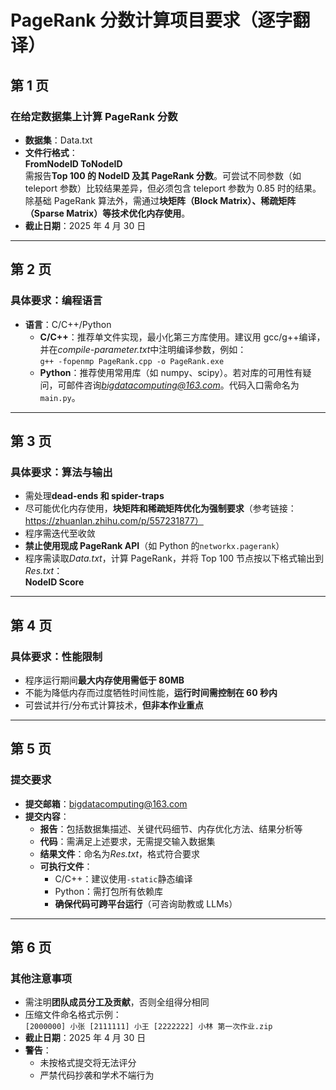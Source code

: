 # PageRank 分数计算项目要求（逐字翻译）

## 第 1 页

### 在给定数据集上计算 PageRank 分数

- **数据集**：Data.txt
- **文件行格式**：  
  **FromNodeID ToNodeID**  
  需报告**Top 100 的 NodeID 及其 PageRank 分数**。可尝试不同参数（如 teleport 参数）比较结果差异，但必须包含 teleport 参数为 0.85 时的结果。  
  除基础 PageRank 算法外，需通过**块矩阵（Block Matrix）、稀疏矩阵（Sparse Matrix）等技术优化内存使用**。
- **截止日期**：2025 年 4 月 30 日

---

## 第 2 页

### 具体要求：编程语言

- **语言**：C/C++/Python
  - **C/C++**：推荐单文件实现，最小化第三方库使用。建议用 gcc/g++编译，并在*compile-parameter.txt*中注明编译参数，例如：  
    `g++ -fopenmp PageRank.cpp -o PageRank.exe`
  - **Python**：推荐使用常用库（如 numpy、scipy）。若对库的可用性有疑问，可邮件咨询*bigdatacomputing@163.com*。代码入口需命名为`main.py`。

---

## 第 3 页

### 具体要求：算法与输出

- 需处理**dead-ends 和 spider-traps**
- 尽可能优化内存使用，**块矩阵和稀疏矩阵优化为强制要求**（参考链接：https://zhuanlan.zhihu.com/p/557231877）
- 程序需迭代至收敛
- **禁止使用现成 PageRank API**（如 Python 的`networkx.pagerank`）
- 程序需读取*Data.txt*，计算 PageRank，并将 Top 100 节点按以下格式输出到*Res.txt*：  
  **NodeID Score**

---

## 第 4 页

### 具体要求：性能限制

- 程序运行期间**最大内存使用需低于 80MB**
- 不能为降低内存而过度牺牲时间性能，**运行时间需控制在 60 秒内**
- 可尝试并行/分布式计算技术，**但非本作业重点**

---

## 第 5 页

### 提交要求

- **提交邮箱**：bigdatacomputing@163.com
- **提交内容**：
  - **报告**：包括数据集描述、关键代码细节、内存优化方法、结果分析等
  - **代码**：需满足上述要求，无需提交输入数据集
  - **结果文件**：命名为*Res.txt*，格式符合要求
  - **可执行文件**：
    - C/C++：建议使用`-static`静态编译
    - Python：需打包所有依赖库
    - **确保代码可跨平台运行**（可咨询助教或 LLMs）

---

## 第 6 页

### 其他注意事项

- 需注明**团队成员分工及贡献**，否则全组得分相同
- 压缩文件命名格式示例：  
  `[2000000] 小张 [2111111] 小王 [2222222] 小林 第一次作业.zip`
- **截止日期**：2025 年 4 月 30 日
- **警告**：
  - 未按格式提交将无法评分
  - 严禁代码抄袭和学术不端行为

